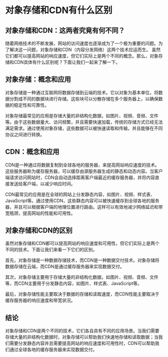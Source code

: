 # 对象存储和CDN有什么区别

## 对象存储和CDN：这两者究竟有何不同？

随着网络技术的不断发展，网站的访问速度也逐渐成为了一个极为重要的问题。为了解决这一问题，对象存储和CDN（内容分发网络）这两个技术应运而生。 虽然它们都可以提高网站的响应速度，但它们实际上是两个不同的概念。那么，对象存储和CDN具体有什么区别呢？下面让我们一起来了解一下。

## 对象存储：概念和应用

对象存储是一种通过互联网将数据存储到云端的技术。它以对象为基本单位，将数据分割成不同的数据块进行存储。这些块可以分散存储在多个服务器上，以确保数据的稳定性和可靠性。

对象存储最常见的应用是存储大量的非结构化数据，如图片、视频、音频、文件等。由于这些数据量大、访问频繁，并且需要快速加载，传统的存储方式已经无法满足需求。通过使用对象存储，这些数据可以被快速读取和传输，并且能够在不同协议之间进行转换。

## CDN：概念和应用

CDN是一种通过将数据复制到全球各地的服务器，来提高网站响应速度的技术。这些服务器称为缓存服务器，可以缓存由源服务器生成的静态和动态内容。当客户端请求访问网站时，CDN会自动选择距离客户端最近的缓存服务器，并将内容直接发送给客户端，以减少响应时间。

CDN最常见的应用是在全球的网站上分发静态内容，如图片、视频、样式表、JavaScript等。通过使用CDN，这些静态内容可以被快速缓存到全球各地的服务器，并且可以根据客户端的地理位置进行路由。这样可以有效地减少网络延迟和带宽瓶颈，提高网站的性能和可用性。

## 对象存储和CDN的区别

虽然对象存储和CDN都可以提高网站的响应速度和可用性，但它们实际上是两个不同的技术。下面让我们来看一下它们的区别。

首先，对象存储是一种数据存储技术，而CDN是一种数据交付技术。对象存储将数据存储在云端，而CDN是通过缓存服务器来实现数据交付。

其次，对象存储主要用于存储大量的非结构化数据，如图片、视频、音频、文件等，而CDN主要用于分发静态内容，如图片、样式表、JavaScript等。

最后，对象存储性能主要取决于数据的存储和读取速度，而CDN性能主要取决于缓存服务器的响应速度和带宽状况。

## 结论

对象存储和CDN是两个不同的技术，它们各自具有不同的应用场景。当我们需要存储大量的非结构化数据时，对象存储可以帮助我们快速地存储和读取数据；当我们需要分发静态内容并且需要提高网站的响应速度和可用性时，CDN可以帮助我们通过全球各地的缓存服务器来实现数据交付。
